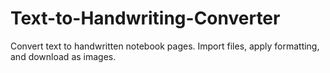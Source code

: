 # Text-to-Handwriting-Converter
Convert text to handwritten notebook pages. Import files, apply formatting, and download as images.
